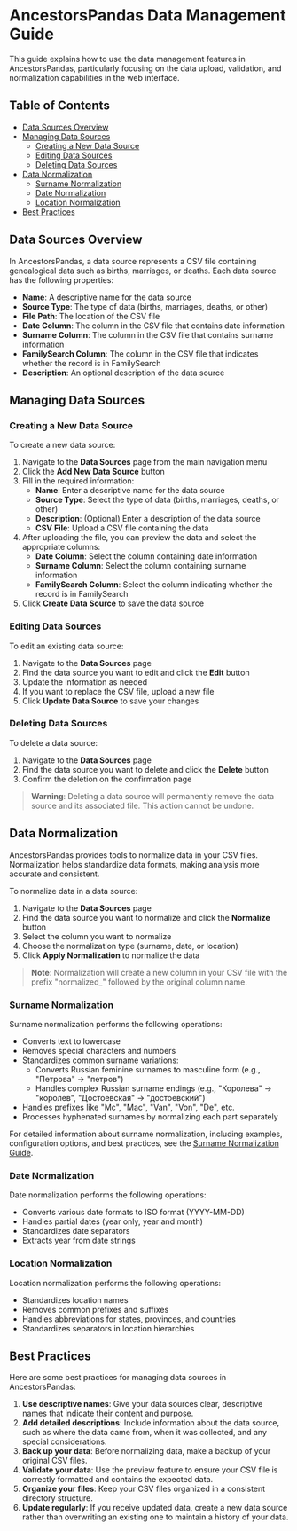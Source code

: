 # AncestorsPandas Data Management Guide

This guide explains how to use the data management features in AncestorsPandas, particularly focusing on the data upload, validation, and normalization capabilities in the web interface.

## Table of Contents
- [Data Sources Overview](#data-sources-overview)
- [Managing Data Sources](#managing-data-sources)
  - [Creating a New Data Source](#creating-a-new-data-source)
  - [Editing Data Sources](#editing-data-sources)
  - [Deleting Data Sources](#deleting-data-sources)
- [Data Normalization](#data-normalization)
  - [Surname Normalization](#surname-normalization)
  - [Date Normalization](#date-normalization)
  - [Location Normalization](#location-normalization)
- [Best Practices](#best-practices)

## Data Sources Overview

In AncestorsPandas, a data source represents a CSV file containing genealogical data such as births, marriages, or deaths. Each data source has the following properties:

- **Name**: A descriptive name for the data source
- **Source Type**: The type of data (births, marriages, deaths, or other)
- **File Path**: The location of the CSV file
- **Date Column**: The column in the CSV file that contains date information
- **Surname Column**: The column in the CSV file that contains surname information
- **FamilySearch Column**: The column in the CSV file that indicates whether the record is in FamilySearch
- **Description**: An optional description of the data source

## Managing Data Sources

### Creating a New Data Source

To create a new data source:

1. Navigate to the **Data Sources** page from the main navigation menu
2. Click the **Add New Data Source** button
3. Fill in the required information:
   - **Name**: Enter a descriptive name for the data source
   - **Source Type**: Select the type of data (births, marriages, deaths, or other)
   - **Description**: (Optional) Enter a description of the data source
   - **CSV File**: Upload a CSV file containing the data
4. After uploading the file, you can preview the data and select the appropriate columns:
   - **Date Column**: Select the column containing date information
   - **Surname Column**: Select the column containing surname information
   - **FamilySearch Column**: Select the column indicating whether the record is in FamilySearch
5. Click **Create Data Source** to save the data source

### Editing Data Sources

To edit an existing data source:

1. Navigate to the **Data Sources** page
2. Find the data source you want to edit and click the **Edit** button
3. Update the information as needed
4. If you want to replace the CSV file, upload a new file
5. Click **Update Data Source** to save your changes

### Deleting Data Sources

To delete a data source:

1. Navigate to the **Data Sources** page
2. Find the data source you want to delete and click the **Delete** button
3. Confirm the deletion on the confirmation page

> **Warning**: Deleting a data source will permanently remove the data source and its associated file. This action cannot be undone.

## Data Normalization

AncestorsPandas provides tools to normalize data in your CSV files. Normalization helps standardize data formats, making analysis more accurate and consistent.

To normalize data in a data source:

1. Navigate to the **Data Sources** page
2. Find the data source you want to normalize and click the **Normalize** button
3. Select the column you want to normalize
4. Choose the normalization type (surname, date, or location)
5. Click **Apply Normalization** to normalize the data

> **Note**: Normalization will create a new column in your CSV file with the prefix "normalized_" followed by the original column name.

### Surname Normalization

Surname normalization performs the following operations:

- Converts text to lowercase
- Removes special characters and numbers
- Standardizes common surname variations:
  - Converts Russian feminine surnames to masculine form (e.g., "Петрова" → "петров")
  - Handles complex Russian surname endings (e.g., "Королева" → "королев", "Достоевская" → "достоевский")
- Handles prefixes like "Mc", "Mac", "Van", "Von", "De", etc.
- Processes hyphenated surnames by normalizing each part separately

For detailed information about surname normalization, including examples, configuration options, and best practices, see the [Surname Normalization Guide](surname_normalization_guide.md).

### Date Normalization

Date normalization performs the following operations:

- Converts various date formats to ISO format (YYYY-MM-DD)
- Handles partial dates (year only, year and month)
- Standardizes date separators
- Extracts year from date strings

### Location Normalization

Location normalization performs the following operations:

- Standardizes location names
- Removes common prefixes and suffixes
- Handles abbreviations for states, provinces, and countries
- Standardizes separators in location hierarchies

## Best Practices

Here are some best practices for managing data sources in AncestorsPandas:

1. **Use descriptive names**: Give your data sources clear, descriptive names that indicate their content and purpose.
2. **Add detailed descriptions**: Include information about the data source, such as where the data came from, when it was collected, and any special considerations.
3. **Back up your data**: Before normalizing data, make a backup of your original CSV files.
4. **Validate your data**: Use the preview feature to ensure your CSV file is correctly formatted and contains the expected data.
5. **Organize your files**: Keep your CSV files organized in a consistent directory structure.
6. **Update regularly**: If you receive updated data, create a new data source rather than overwriting an existing one to maintain a history of your data.
